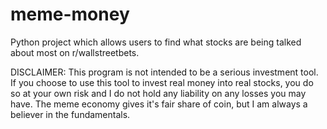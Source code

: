 # meme-money
Python project which allows users to find what stocks are being talked about most on r/wallstreetbets.

DISCLAIMER: This program is not intended to be a serious investment tool. If you choose to use this tool to invest real money into real stocks, you do so at your own risk and I do not hold any liability on any losses you may have. The meme economy gives it's fair share of coin, but I am always a believer in the fundamentals.
